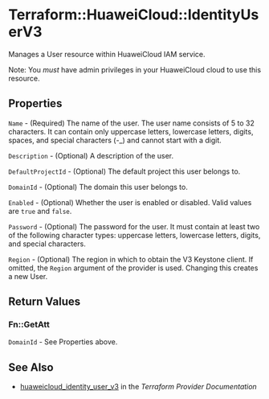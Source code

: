 # Terraform::HuaweiCloud::IdentityUserV3

Manages a User resource within HuaweiCloud IAM service.

Note: You _must_ have admin privileges in your HuaweiCloud cloud to use
this resource.

## Properties

`Name` - (Required) The name of the user. The user name consists of 5 to 32
characters. It can contain only uppercase letters, lowercase letters,
digits, spaces, and special characters (-_) and cannot start with a digit.

`Description` - (Optional) A description of the user.

`DefaultProjectId` - (Optional) The default project this user belongs to.

`DomainId` - (Optional) The domain this user belongs to.

`Enabled` - (Optional) Whether the user is enabled or disabled. Valid
values are `true` and `false`.

`Password` - (Optional) The password for the user. It must contain at least
two of the following character types: uppercase letters, lowercase letters,
digits, and special characters.

`Region` - (Optional) The region in which to obtain the V3 Keystone client.
If omitted, the `Region` argument of the provider is used. Changing this
creates a new User.


## Return Values

### Fn::GetAtt

`DomainId` - See Properties above.

## See Also

* [huaweicloud_identity_user_v3](https://www.terraform.io/docs/providers/huaweicloud/r/identity_user_v3.html) in the _Terraform Provider Documentation_